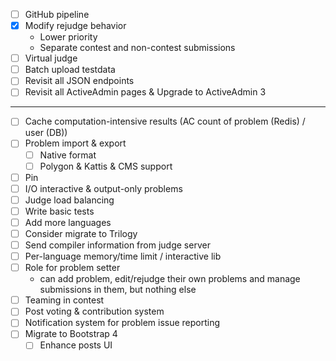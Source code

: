 - [ ] GitHub pipeline
- [x] Modify rejudge behavior
    - Lower priority
    - Separate contest and non-contest submissions
- [ ] Virtual judge
- [ ] Batch upload testdata
- [ ] Revisit all JSON endpoints
- [ ] Revisit all ActiveAdmin pages & Upgrade to ActiveAdmin 3
---
- [ ] Cache computation-intensive results (AC count of problem (Redis) / user (DB))
- [ ] Problem import & export
    - [ ] Native format
    - [ ] Polygon & Kattis & CMS support
- [ ] Pin
- [ ] I/O interactive & output-only problems
- [ ] Judge load balancing
- [ ] Write basic tests
- [ ] Add more languages
- [ ] Consider migrate to Trilogy
- [ ] Send compiler information from judge server
- [ ] Per-language memory/time limit / interactive lib
- [ ] Role for problem setter
    - can add problem, edit/rejudge their own problems and manage submissions in them, but nothing else
- [ ] Teaming in contest
- [ ] Post voting & contribution system
- [ ] Notification system for problem issue reporting
- [ ] Migrate to Bootstrap 4
    - [ ] Enhance posts UI
